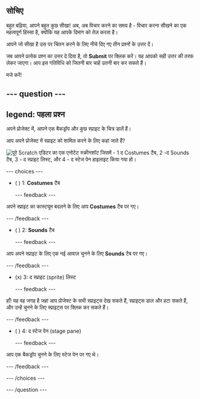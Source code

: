 ## सोचिए

बहुत बढ़िया, आपने बहुत कुछ सीखा! अब, अब विचार करने का समय है - विचार करना सीखने का एक महत्वपूर्ण हिस्सा है, क्योंकि यह आपके दिमाग को तेज़ करता है।

आपने जो सीखा है उस पर चिंतन करने के लिए नीचे दिए गए तीन प्रश्नों के उत्तर दें।

जब आपने प्रत्येक प्रश्न का उत्तर दे दिया है, तो **Submit** पर क्लिक करें। यह आपको सही उत्तर की तरफ लेकर जाएगा। आप इस गतिविधि को जितनी बार चाहें उतनी बार कर सकते हैं।

मजे करें!

--- question ---
---
legend: पहला प्रश्न
---

अपने प्रोजेक्ट में, आपने एक बैकड्रॉप और कुछ स्प्राइट के चित्र डालें हैं।

आप अपने प्रोजेक्ट में स्प्राइट को शामिल करने के लिए कहां जाते हैं?

![पूरे Scratch एडिटर का एक एनोटेट स्क्रीनशॉट जिसमें - 1 द Costumes टैब, 2 -द Sounds टैब, 3 - द स्प्राइट लिस्ट, और 4 - द स्टेज पेन हाइलाइट किया गया हो।](images/question1.png)

--- choices ---

- ( ) 1: **Costumes** टैब

  --- feedback ---

अपने स्प्राइट का कास्ट्यूम बदलने के लिए आप **Costumes** टैब पर गए।

  --- /feedback ---

- ( ) 2: **Sounds** टैब

  --- feedback ---

आप अपने स्प्राइट के लिए एक नई आवाज़ चुनने के लिए **Sounds** टैब पर गए।

  --- /feedback ---

- (x) 3: द स्प्राइट (sprite) लिस्ट

  --- feedback ---

हाँ! यह वह जगह है जहां आप प्रोजेक्ट के सभी स्प्राइट्स देख सकते हैं, स्प्राइट्स डाल और हटा सकते हैं, और उन्हें चुनने के लिए स्प्राइट्स पर क्लिक कर सकते हैं।

  --- /feedback ---

- ( ) 4: द स्टेज पेन (stage pane)

  --- feedback ---

आप एक बैकड्रॉप चुनने के लिए स्टेज पेन पर गए थे।

  --- /feedback ---

--- /choices ---

--- /question ---
